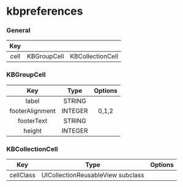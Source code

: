 # kbpreferences

### General 

|  Key |             |                  |
|:----:|:-----------:|:----------------:|
| cell | KBGroupCell | KBCollectionCell |

### KBGroupCell

|       Key       |   Type  | Options |
|:---------------:|:-------:|:-------:|
|      label      |  STRING |         |
| footerAlignment | INTEGER | 0,1,2   |
| footerText      | STRING  |         |
| height          | INTEGER |         |

### KBCollectionCell

|       Key       |   Type  | Options |
|:---------------:|:-------:|:-------:|
| cellClass | UICollectionReusableView subclass |   |

